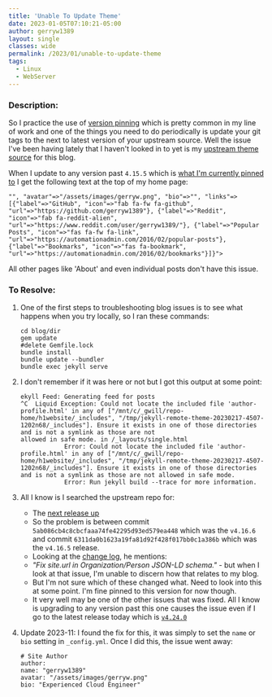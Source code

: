 ```yaml
---
title: 'Unable To Update Theme'
date: 2023-01-05T07:10:21-05:00
author: gerryw1389
layout: single
classes: wide
permalink: /2023/01/unable-to-update-theme
tags:
  - Linux
  - WebServer
---
```

<!--more-->

### Description:

So I practice the use of [version pinning](https://automationadmin.com/2022/08/git-tagging) which is pretty common in my line of work and one of the things you need to do periodically is update your git tags to the next to latest version of your upstream source. Well the issue I've been having lately that I haven't looked in to yet is my [upstream theme source](https://github.com/mmistakes/minimal-mistakes/tree/master) for this blog.

When I update to any version past `4.15.5` which is [what I'm currently pinned to](https://github.com/gerryw1389/gerryw1389.github.io/blob/main/_config.yml#L4) I get the following text at the top of my home page:

`"", "avatar"=>"/assets/images/gerryw.png", "bio"=>"", "links"=>[{"label"=>"GitHub", "icon"=>"fab fa-fw fa-github", "url"=>"https://github.com/gerryw1389"}, {"label"=>"Reddit", "icon"=>"fab fa-reddit-alien", "url"=>"https://www.reddit.com/user/gerryw1389/"}, {"label"=>"Popular Posts", "icon"=>"fas fa-fw fa-link", "url"=>"https://automationadmin.com/2016/02/popular-posts"}, {"label"=>"Bookmarks", "icon"=>"fas fa-bookmark", "url"=>"https://automationadmin.com/2016/02/bookmarks"}]}">`

All other pages like 'About' and even individual posts don't have this issue.

### To Resolve:

1. One of the first steps to troubleshooting blog issues is to see what happens when you try locally, so I ran these commands:

   ```shell
   cd blog/dir
   gem update
   #delete Gemfile.lock
   bundle install
   bundle update --bundler
   bundle exec jekyll serve
   ```

1. I don't remember if it was here or not but I got this output at some point:

   ```escape
   ekyll Feed: Generating feed for posts
   ^C  Liquid Exception: Could not locate the included file 'author-profile.html' in any of ["/mnt/c/_gwill/repo-home/h1website/_includes", "/tmp/jekyll-remote-theme-20230217-4507-1202n68/_includes"]. Ensure it exists in one of those directories and is not a symlink as those are not 
   allowed in safe mode. in /_layouts/single.html
               Error: Could not locate the included file 'author-profile.html' in any of ["/mnt/c/_gwill/repo-home/h1website/_includes", "/tmp/jekyll-remote-theme-20230217-4507-1202n68/_includes"]. Ensure it exists in one of those directories and is not a symlink as those are not allowed in safe mode.
               Error: Run jekyll build --trace for more information.
   ```

1. All I know is I searched the upstream repo for:

   - The [next release up](https://github.com/mmistakes/minimal-mistakes/commits/4.16.6)
	- So the problem is between commit `5ab086cb4c8cbcfaaa74fe42295d93ed579ea448` which was the `v4.16.6` and commit `6311da0b1623a19fa81d92f428f017bb0c1a386b` which was the `v4.16.5` release.
	- Looking at the [change log](https://mmistakes.github.io/minimal-mistakes/docs/history/#4166), he mentions:
	- *"Fix site.url in Organization/Person JSON-LD schema."* - but when I look at that issue, I'm unable to discern how that relates to my blog.
   - But I'm not sure which of these changed what. Need to look into this at some point. I'm fine pinned to this version for now though.
	- It very well may be one of the other issues that was fixed. All I know is upgrading to any version past this one causes the issue even if I go to the latest release today which is [`v4.24.0`](https://github.com/mmistakes/minimal-mistakes/commits/4.24.0)

1. Update 2023-11: I found the fix for this, it was simply to set the `name` or `bio` setting in `_config.yml`. Once I did this, the issue went away:

   ```
   # Site Author
   author:
   name: "gerryw1389"
   avatar: "/assets/images/gerryw.png"
   bio: "Experienced Cloud Engineer"
   ```
